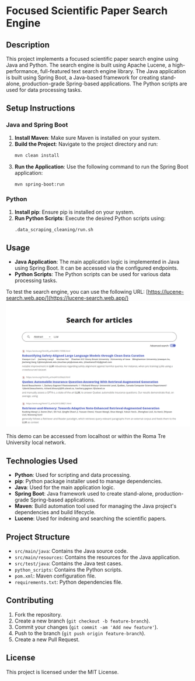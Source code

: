# Focused Scientific Paper Search Engine

## Description
This project implements a focused scientific paper search engine using Java and Python. The search engine is built using Apache Lucene, a high-performance, full-featured text search engine library. The Java application is built using Spring Boot, a Java-based framework for creating stand-alone, production-grade Spring-based applications. The Python scripts are used for data processing tasks.

## Setup Instructions

### Java and Spring Boot
1. **Install Maven**: Make sure Maven is installed on your system.
2. **Build the Project**: Navigate to the project directory and run:
    ```sh
    mvn clean install
    ```
3. **Run the Application**: Use the following command to run the Spring Boot application:
    ```sh
    mvn spring-boot:run
    ```

### Python
1. **Install pip**: Ensure pip is installed on your system.
2. **Run Python Scripts**: Execute the desired Python scripts using:
    ```sh
    .data_scraping_cleaning/run.sh
    ```

## Usage
- **Java Application**: The main application logic is implemented in Java using Spring Boot. It can be accessed via the configured endpoints.
- **Python Scripts**: The Python scripts can be used for various data processing tasks.

To test the search engine, you can use the following URL:
[https://lucene-search.web.app/](https://lucene-search.web.app/)
![alt text](./images/example_usage.png)

This demo can be accessed from localhost or within the Roma Tre University local network.

## Technologies Used
- **Python**: Used for scripting and data processing.
- **pip**: Python package installer used to manage dependencies.
- **Java**: Used for the main application logic.
- **Spring Boot**: Java framework used to create stand-alone, production-grade Spring-based applications.
- **Maven**: Build automation tool used for managing the Java project's dependencies and build lifecycle.
- **Lucene**: Used for indexing and searching the scientific papers.

## Project Structure
- `src/main/java`: Contains the Java source code.
- `src/main/resources`: Contains the resources for the Java application.
- `src/test/java`: Contains the Java test cases.
- `python_scripts`: Contains the Python scripts.
- `pom.xml`: Maven configuration file.
- `requirements.txt`: Python dependencies file.


## Contributing
1. Fork the repository.
2. Create a new branch (`git checkout -b feature-branch`).
3. Commit your changes (`git commit -am 'Add new feature'`).
4. Push to the branch (`git push origin feature-branch`).
5. Create a new Pull Request.

## License
This project is licensed under the MIT License.